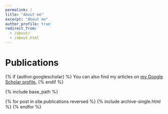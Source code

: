 ```yaml
---
permalink: /
title: "About me"
excerpt: "About me"
author_profile: true
redirect_from: 
  - /about/
  - /about.html
---
```


Publications
======
{% if {author.googlescholar} %}
  You can also find my articles on <u><a href="{{author.googlescholar}}">my Google Scholar profile</a>.</u>
{% endif %}

{% include base_path %}

{% for post in site.publications reversed %}
  {% include archive-single.html %}
{% endfor %}
